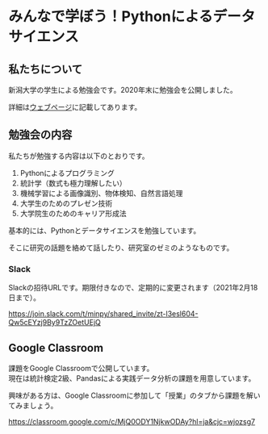 # みんなで学ぼう！Pythonによるデータサイエンス

## 私たちについて

新潟大学の学生による勉強会です。2020年末に勉強会を公開しました。

詳細は[ウェブページ](https://bdarc.net/about-us/)に記載してあります。

## 勉強会の内容

私たちが勉強する内容は以下のとおりです。

1. Pythonによるプログラミング
1. 統計学（数式も極力理解したい）
1. 機械学習による画像識別、物体検知、自然言語処理
1. 大学生のためのプレゼン技術
1. 大学院生のためのキャリア形成法

基本的には、Pythonとデータサイエンスを勉強しています。

そこに研究の話題を絡めて話したり、研究室のゼミのようなものです。

### Slack

Slackの招待URLです。期限付きなので、定期的に変更されます（2021年2月18日まで）。  

https://join.slack.com/t/minpy/shared_invite/zt-l3esl604-Qw5cEYzj9By9TzZOetUEjQ

## Google Classroom

課題をGoogle Classroomで公開しています。  
現在は統計検定2級、Pandasによる実践データ分析の課題を用意しています。  

興味がある方は、Google Classroomに参加して「授業」のタブから課題を解いてみましょう。

https://classroom.google.com/c/MjQ0ODY1NjkwODAy?hl=ja&cjc=wjozsg7
